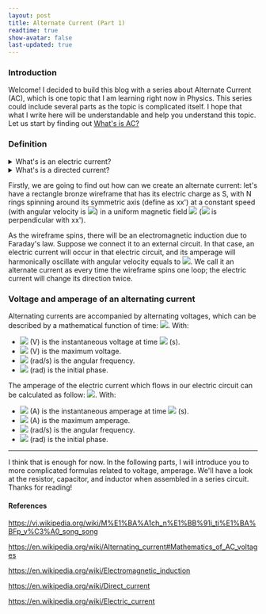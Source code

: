 ```yaml
---
layout: post
title: Alternate Current (Part 1)
readtime: true
show-avatar: false
last-updated: true
---
```

### Introduction

Welcome! I decided to build this blog with a series about Alternate Current (AC), which is one topic that I am learning right now in Physics. This series could include several parts as the topic is complicated itself. I hope that what I write here will be understandable and help you understand this topic. Let us start by finding out [What's is AC?](#definition)

### Definition
<details>
    <summary>What's is an electric current?</summary>

    * An electric current is a stream of charged particles, such as electrons (-) or ions (+/-). Electric currents don't have direction and their amperage is constant.
</details>

<details>
    <summary>What's is a directed current?</summary>

    * A directed current is an electric current but it has its own direction, which never change over time and its amperage can be changed.
</details>

Firstly, we are going to find out how can we create an alternate current: let's have a rectangle bronze wireframe that has its electric charge as S, with N rings spinning around its symmetric axis (define as xx') at a constant speed (with angular velocity is <img src="https://render.githubusercontent.com/render/math?math=$\omega$">) in a uniform magnetic field <img src="https://render.githubusercontent.com/render/math?math=$\vec{B}$"> (<img src="https://render.githubusercontent.com/render/math?math=$\vec{B}$"> is perpendicular with xx').

As the wireframe spins, there will be an electromagnetic induction due to Faraday's law. Suppose we connect it to an external circuit. In that case, an electric current will occur in that electric circuit, and its amperage will harmonically oscillate with angular velocity equals to <img src="https://render.githubusercontent.com/render/math?math=$\omega$">. We call it an alternate current as every time the wireframe spins one loop; the electric current will change its direction twice.

### Voltage and amperage of an alternating current

Alternating currents are accompanied by alternating voltages, which can be described by a mathematical function of time: <img src="https://render.githubusercontent.com/render/math?math=$u = U_0sin(\omega t %2B \varphi_u)$">. With:
* <img src="https://render.githubusercontent.com/render/math?math=$u$"> (V) is the instantaneous voltage at time <img src="https://render.githubusercontent.com/render/math?math=$t$ "> (s).
* <img src="https://render.githubusercontent.com/render/math?math=$U_0$"> (V) is the maximum voltage.
* <img src="https://render.githubusercontent.com/render/math?math=$\omega$"> (rad/s) is the angular frequency.
* <img src="https://render.githubusercontent.com/render/math?math=$\varphi_u$"> (rad) is the initial phase.

The amperage of the electric current which flows in our electric circuit can be calculated as follow: <img src="https://render.githubusercontent.com/render/math?math=$i=I_0sin(\omega t %2B \varphi_i)$">. With:
* <img src="https://render.githubusercontent.com/render/math?math=$i$"> (A) is the instantaneous amperage at time <img src="https://render.githubusercontent.com/render/math?math=$t$ "> (s).
* <img src="https://render.githubusercontent.com/render/math?math=$I_0$"> (A) is the maximum amperage.
* <img src="https://render.githubusercontent.com/render/math?math=$\omega$"> (rad/s) is the angular frequency.
* <img src="https://render.githubusercontent.com/render/math?math=$\varphi_i$"> (rad) is the initial phase.

---

I think that is enough for now. In the following parts, I will introduce you to more complicated formulas related to voltage, amperage. We'll have a look at the resistor, capacitor, and inductor when assembled in a series circuit. Thanks for reading!
#### References

https://vi.wikipedia.org/wiki/M%E1%BA%A1ch_n%E1%BB%91i_ti%E1%BA%BFp_v%C3%A0_song_song

https://en.wikipedia.org/wiki/Alternating_current#Mathematics_of_AC_voltages

https://en.wikipedia.org/wiki/Electromagnetic_induction

https://en.wikipedia.org/wiki/Direct_current

https://en.wikipedia.org/wiki/Electric_current